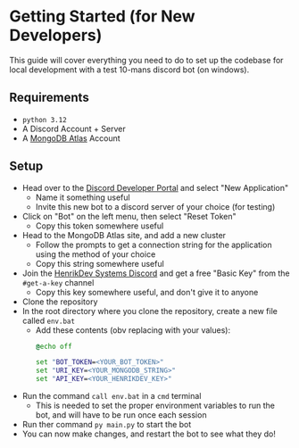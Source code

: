 # Getting Started (for New Developers)

This guide will cover everything you need to do to set up the codebase for local development with a test 10-mans discord bot (on windows).

## Requirements

- `python 3.12`
- A Discord Account + Server
- A [MongoDB Atlas](https://www.mongodb.com/try?tck=community_atlas_ct) Account

## Setup

- Head over to the [Discord Developer Portal](https://discord.com/developers/applications) and select "New Application"
  - Name it something useful
  - Invite this new bot to a discord server of your choice (for testing)
- Click on "Bot" on the left menu, then select "Reset Token"
  - Copy this token somewhere useful
- Head to the MongoDB Atlas site, and add a new cluster
  - Follow the prompts to get a connection string for the application using the method of your choice
  - Copy this string somewhere useful
- Join the [HenrikDev Systems Discord](https://discord.com/invite/henrikdev-systems-704231681309278228) and get a free "Basic Key" from the `#get-a-key` channel
  - Copy this key somewhere useful, and don't give it to anyone
- Clone the repository
- In the root directory where you clone the repository, create a new file called `env.bat`
  - Add these contents (obv replacing with your values):
    ```cmd
    @echo off
    
    set "BOT_TOKEN=<YOUR_BOT_TOKEN>"
    set "URI_KEY=<YOUR_MONGODB_STRING>"
    set "API_KEY=<YOUR_HENRIKDEV_KEY>"
    ```
- Run the command `call env.bat` in a `cmd` terminal
  - This is needed to set the proper environment variables to run the bot, and will have to be run once each session
- Run ther command `py main.py` to start the bot
- You can now make changes, and restart the bot to see what they do!
